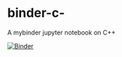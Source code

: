 # binder-c-
A mybinder jupyter notebook on C++

[![Binder](https://mybinder.org/badge_logo.svg)](https://mybinder.org/v2/gh/juancardonas4n/binder-c-/HEAD?filepath=PF-M0-U1-Example-GCD-C%2B%2B.ipynb)
